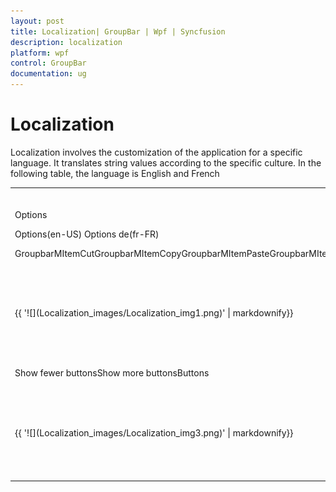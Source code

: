```yaml
---
layout: post
title: Localization| GroupBar | Wpf | Syncfusion
description: localization
platform: wpf
control: GroupBar
documentation: ug
---
```


# Localization

Localization involves the customization of the application for a specific language. It translates string values according to the specific culture.  In the following table, the language is English and French

<table>
<tr>
<th>
Property</th><th>
Description</th></tr>
<tr>
<td>
Options </td><td>
Sets the string for the Options property Menu Item In GroupBar.</td></tr>
<tr>
<td colspan = "1">
Options(en-US)                                                                          Options de(fr-FR)</td></tr>
<tr>
<td>
GroupbarMItemCutGroupbarMItemCopyGroupbarMItemPasteGroupbarMItemListViewGroupbarMItemSortAscGroupbarMItemSortDscGroupbarMItemAddTabGroupbarMItemDeleteTabGroupbarMItemRenameTabGroupbarMItemAddItemGroupbarMItemRenameItemGroupbarMItemDeleteItemGroupbarMItemMoveUpGroupbarMItemMoveDown</td><td>
Sets the string for the context menu item in GroupBar.</td></tr>
<tr>
<td colspan = "1">
{{ '![](Localization_images/Localization_img1.png)' | markdownify}}
</td>
<td>
{{ '![C:/Users/Sugapriyam/Desktop/LocalizationUG_Doc Image/LocalizationUG_Doc Image/30.png](Localization_images/Localization_img2.png)' | markdownify}}

{{ '_ContextMenu(en-US)                                                                                    ContextMenu(en-US)_' | markdownify }}</td></tr>
<tr>
<td>
Show fewer buttonsShow more buttonsButtons</td><td>
Sets the string for the Dropdown Menu Item in GroupBar.</td></tr>
<tr>
<td colspan = "1">
{{ '![](Localization_images/Localization_img3.png)' | markdownify}}
</td>
<td>
{{ '![C:/Users/Sugapriyam/Desktop/LocalizationUG_Doc Image/LocalizationUG_Doc Image/32.png](Localization_images/Localization_img4.png)' | markdownify}}

{{ '_Dropdown Menu Item(en-US)                                                             Dropdown Menu Item(fr-FR)_' | markdownify }}</td></tr>
</table>


